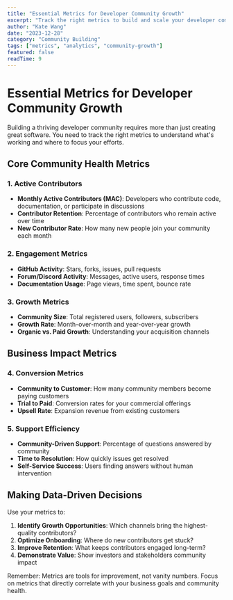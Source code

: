 ```yaml
---
title: "Essential Metrics for Developer Community Growth"
excerpt: "Track the right metrics to build and scale your developer community effectively, from engagement to conversion."
author: "Kate Wang"
date: "2023-12-28"
category: "Community Building"
tags: ["metrics", "analytics", "community-growth"]
featured: false
readTime: 9
---
```


# Essential Metrics for Developer Community Growth

Building a thriving developer community requires more than just creating great software. You need to track the right metrics to understand what's working and where to focus your efforts.

## Core Community Health Metrics

### 1. Active Contributors
- **Monthly Active Contributors (MAC)**: Developers who contribute code, documentation, or participate in discussions
- **Contributor Retention**: Percentage of contributors who remain active over time
- **New Contributor Rate**: How many new people join your community each month

### 2. Engagement Metrics
- **GitHub Activity**: Stars, forks, issues, pull requests
- **Forum/Discord Activity**: Messages, active users, response times
- **Documentation Usage**: Page views, time spent, bounce rate

### 3. Growth Metrics
- **Community Size**: Total registered users, followers, subscribers
- **Growth Rate**: Month-over-month and year-over-year growth
- **Organic vs. Paid Growth**: Understanding your acquisition channels

## Business Impact Metrics

### 4. Conversion Metrics
- **Community to Customer**: How many community members become paying customers
- **Trial to Paid**: Conversion rates for your commercial offerings
- **Upsell Rate**: Expansion revenue from existing customers

### 5. Support Efficiency
- **Community-Driven Support**: Percentage of questions answered by community
- **Time to Resolution**: How quickly issues get resolved
- **Self-Service Success**: Users finding answers without human intervention

## Making Data-Driven Decisions

Use your metrics to:
1. **Identify Growth Opportunities**: Which channels bring the highest-quality contributors?
2. **Optimize Onboarding**: Where do new contributors get stuck?
3. **Improve Retention**: What keeps contributors engaged long-term?
4. **Demonstrate Value**: Show investors and stakeholders community impact

Remember: Metrics are tools for improvement, not vanity numbers. Focus on metrics that directly correlate with your business goals and community health.
